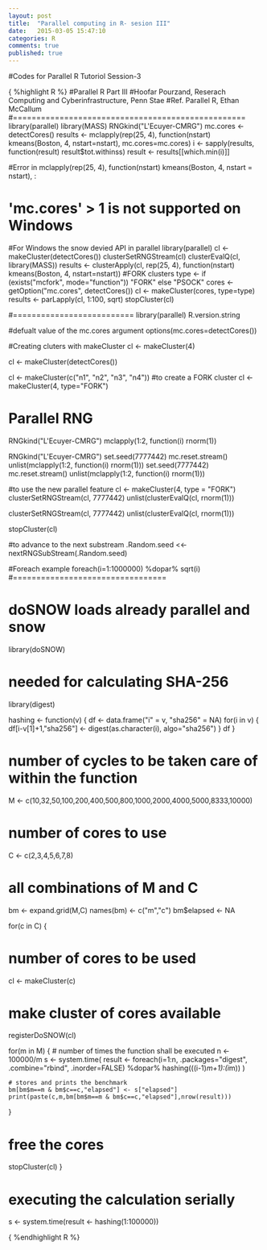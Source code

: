 ```yaml
---
layout: post
title:  "Parallel computing in R- sesion III"
date:   2015-03-05 15:47:10
categories: R
comments: true
published: true
---
```

#Codes for Parallel R Tutoriol Session-3

{ %highlight R %}
#Parallel R Part III
#Hoofar Pourzand, Reserach Computing and Cyberinfrastructure, Penn Stae
#Ref. Parallel R, Ethan McCallum
#==================================================
library(parallel)
library(MASS)
RNGkind("L'Ecuyer-CMRG")
mc.cores <- detectCores()
results <- mclapply(rep(25, 4),
                    function(nstart) kmeans(Boston, 4, nstart=nstart),
                    mc.cores=mc.cores)
i <- sapply(results, function(result) result$tot.withinss)
result <- results[[which.min(i)]]

#Error in mclapply(rep(25, 4), function(nstart) kmeans(Boston, 4, nstart = nstart),  : 
#                   'mc.cores' > 1 is not supported on Windows
                 
#For Windows the snow devied API in parallel 
library(parallel)
cl <- makeCluster(detectCores())
clusterSetRNGStream(cl)
clusterEvalQ(cl, library(MASS))
results <- clusterApply(cl, rep(25, 4), function(nstart) kmeans(Boston, 4,
                                                                nstart=nstart))
#FORK clusters
type <- if (exists("mcfork", mode="function")) "FORK" else "PSOCK"
cores <- getOption("mc.cores", detectCores())
cl <- makeCluster(cores, type=type)
results <- parLapply(cl, 1:100, sqrt)
stopCluster(cl)

#==========================
library(parallel)
R.version.string

#defualt value of the mc.cores argument
options(mc.cores=detectCores())

#Creating cluters with makeCluster
cl <- makeCluster(4)

cl <- makeCluster(detectCores())

cl <- makeCluster(c("n1", "n2", "n3", "n4"))
#to create a FORK cluster
cl <- makeCluster(4, type="FORK")

# Parallel RNG
RNGkind("L'Ecuyer-CMRG")
mclapply(1:2, function(i) rnorm(1))

RNGkind("L'Ecuyer-CMRG")
set.seed(7777442)
mc.reset.stream()
unlist(mclapply(1:2, function(i) rnorm(1)))
set.seed(7777442)
mc.reset.stream()
unlist(mclapply(1:2, function(i) rnorm(1)))
 
#to use the new parallel feature
cl <- makeCluster(4, type = "FORK")
clusterSetRNGStream(cl, 7777442)
unlist(clusterEvalQ(cl, rnorm(1)))
 
clusterSetRNGStream(cl, 7777442)
unlist(clusterEvalQ(cl, rnorm(1)))
 
stopCluster(cl)

#to advance to the next substream
.Random.seed <<- nextRNGSubStream(.Random.seed)

#Foreach example
foreach(i=1:1000000) %dopar% sqrt(i)
#=================================
# doSNOW loads already parallel and snow
library(doSNOW)

# needed for calculating SHA-256
library(digest)

hashing <- function(v) {
  df <- data.frame("i" = v, "sha256" = NA)
  for(i in v) {
    df[i-v[1]+1,"sha256"] <- digest(as.character(i), algo="sha256")
  }
  df
}

# number of cycles to be taken care of within the function
M <- c(10,32,50,100,200,400,500,800,1000,2000,4000,5000,8333,10000)

# number of cores to use
C <- c(2,3,4,5,6,7,8)

# all combinations of M and C
bm <- expand.grid(M,C)
names(bm) <- c("m","c")
bm$elapsed <- NA

for(c in C) {
  # number of cores to be used
  cl <- makeCluster(c)
  
  # make cluster of cores available
  registerDoSNOW(cl)
  
  for(m in M) {
    # number of times the function shall be executed
    n <- 100000/m
    s <- system.time(
      result <- foreach(i=1:n, .packages="digest", 
                        .combine="rbind", .inorder=FALSE) 
      %dopar% hashing(((i-1)*m+1):(i*m))
    )
    
    # stores and prints the benchmark
    bm[bm$m==m & bm$c==c,"elapsed"] <- s["elapsed"]
    print(paste(c,m,bm[bm$m==m & bm$c==c,"elapsed"],nrow(result)))
  }
  
  # free the cores
  stopCluster(cl)
}

# executing the calculation serially
s <- system.time(result <- hashing(1:100000))

{ %endhighlight R %}


